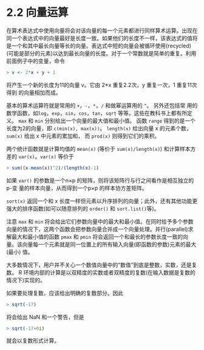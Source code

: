 # 2.2 向量运算

在算术表达式中使用向量将会对该向量的每一个元素都进行同样算术运算。出现在同一个表达式中的向量最好是长度一致。如果他们的长度不一样，该表达式的值将是一个和其中最长向量等长的向量。表达式中短的向量会被循环使用(recycled)(可能是部分的元素)以达到最长向量的长度。对于一个常数就是简单的重复。利用前面例子中的变量，命令

```R
> v <- 2*x + y + 1
```

将产生一个新的长度为11的向量 v。它由 2*x 重复2.2次，y 重复一次，1 重复11次得到 的向量相加而成。

基本的算术运算符就是常用的 `+`，`-`，`*`，`/` 和做幂运算用的 `^`。 另外还包括常 用的数学函数，如`log`，`exp`，`sin`，`cos`，`tan`，`sqrt` 等等。这些在教科书上都有所定 义。 `max`  和 `min` 分别给出一个向量的最大值和最小值。 函数 `range` 得到的是一个长度为2的向量，即 `c(min(x), max(x))`。 `length(x)` 给出向量 x 的元素个数， `sum(x)` 给出 x 中元素的累加和， 而 `prod(x)` 则得到它们的乘积。

两个统计函数就是计算均值的 `mean(x)` (等价于 `sum(x)/length(x)`) 和计算样本方差的 `var(x)`。`var(x)` 等价于

```R
> sum((x-mean(x))^2)/(length(x)-1)
```

如果 `var()` 的参数是一个n×p 的矩阵，则将该矩阵行与行之间看作是相互独立的p-变 量的样本向量，从而得到一个p×p 的样本协方差矩阵。

`sort(x)` 返回一个和 x 长度一样但元素以升序排列的向量；此外，还有其他功能更强大的排序函数(如可以随意排列的 `order()` 和 `sort.list()`等)。

注意 `max` 和 `min` 将会给出它们参数向量中的最大和最小值。在同时给予多个参数 向量的情况下，这两个函数会把参数向量合并成一个向量处理。并行(parallel)求解最大和最小值的函数 `pmax` 和 `pmin` 将会返回一个和最长的参数长度一致的向量。该向量每一个元素就是同一位置上的所有输入向量(即函数的参数)元素的最大(最小) 值。

大多数情况下，用户并不关心一个数值向量中的“数值”到底是整数，实数，还是复数。 R 环境内部的计算是以双精度的实数或者双精度的复数(在输入数据是复数的情况下)实现的。

如果要处理复数，应该给出明确的复数部分。因此

```R
> sqrt(-17)
```

将会给出 NaN 和一个警告，但是 

```R
> sqrt(-17+0i)
```

就会以复数形式计算。